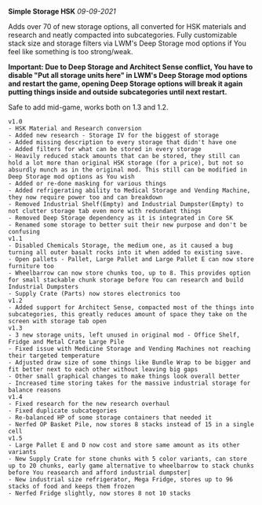 **Simple Storage HSK** *09-09-2021*

Adds over 70 of new storage options, all converted for HSK materials and research and neatly compacted into subcategories. Fully customizable stack size and storage filters via LWM's Deep Storage mod options if You feel like something is too strong/weak.

**Important: Due to Deep Storage and Architect Sense conflict, You have to disable "Put all storage units here" in LWM's Deep Storage mod options and restart the game, opening Deep Storage options will break it again putting things inside and outside subcategories until next restart.**

Safe to add mid-game, works both on 1.3 and 1.2.

```
v1.0
- HSK Material and Research conversion
- Added new research - Storage IV for the biggest of storage
- Added missing description to every storage that didn't have one 
- Added filters for what can be stored in every storage
- Heavily reduced stack amounts that can be stored, they still can hold a lot more than original HSK storage (for a price), but not so absurdly munch as in the original mod. This still can be modified in Deep Storage mod options as You wish
- Added or re-done masking for various things
- Added refrigerating ability to Medical Storage and Vending Machine, they now require power too and can breakdown
- Removed Industrial Shelf(Empty) and Industrial Dumpster(Empty) to not clutter storage tab even more with redundant things
- Removed Deep Storage dependency as it is integrated in Core SK
- Renamed some storage to better suit their new purpose and don't be confusing
v1.1
- Disabled Chemicals Storage, the medium one, as it caused a bug turning all outer basalt rocks into it when added to existing save.
- Open pallets - Pallet, Large Pallet and Large Pallet E can now store furniture too
- Wheelbarrow can now store chunks too, up to 8. This provides option for small stackable chunk storage before You can research and build Industrial Dumpsters
- Supply Crate (Parts) now stores electronics too
v1.2
- Added support for Architect Sense, compacted most of the things into subcategories, this greatly reduces amount of space they take on the screen with storage tab open
v1.3
- 3 new storage units, left unused in original mod - Office Shelf, Fridge and Metal Crate Large Pile
- Fixed issue with Medicine Storage and Vending Machines not reaching their targeted temperature
- Adjusted draw size of some things like Bundle Wrap to be bigger and fit better next to each other without leaving big gaps
- Other small graphical changes to make things look overall better
- Increased time storing takes for the massive industrial storage for balance reasons
v1.4
- Fixed research for the new research overhaul
- Fixed duplicate subcategories
- Re-balanced HP of some storage containers that needed it
- Nerfed OP Basket Pile, now stores 8 stacks instead of 15 in a single cell
v1.5
- Large Pallet E and D now cost and store same amount as its other variants
- New Supply Crate for stone chunks with 5 color variants, can store up to 20 chunks, early game alternative to wheelbarrow to stack chunks before You reasearch and afford industrial dumpster|
- New industrial size refrigerator, Mega Fridge, stores up to 96 stacks of food and keeps them frozen
- Nerfed Fridge slightly, now stores 8 not 10 stacks
```

